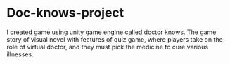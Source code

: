 # Doc-knows-project

I created game using unity game engine called doctor knows. The game story of visual novel with features of quiz game,
where players take on the role of virtual doctor, and they must pick the medicine to cure various illnesses.
